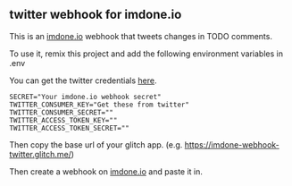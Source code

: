 twitter webhook for imdone.io
----
This is an [imdone.io](https://imdone.io) webhook that tweets changes in TODO comments.

To use it, remix this project and add the following environment variables in .env

You can get the twitter credentials [here](https://apps.twitter.com/).

```
SECRET="Your imdone.io webhook secret"
TWITTER_CONSUMER_KEY="Get these from twitter"
TWITTER_CONSUMER_SECRET=""
TWITTER_ACCESS_TOKEN_KEY=""
TWITTER_ACCESS_TOKEN_SECRET=""
```

Then copy the base url of your glitch app. (e.g. https://imdone-webhook-twitter.glitch.me/)

Then create a webhook on [imdone.io](https://imdone.io) and paste it in.